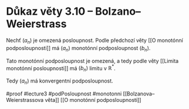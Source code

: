 # Důkaz věty 3.10 – Bolzano–Weierstrass

Nechť $(a_n)$ je omezená posloupnost. Podle předchozí věty [[O monotónní podposloupnosti]] má $(a_n)$ monotónní podposloupnost $(b_n)$.

Tato monotónní podposloupnost je omezená, a tedy podle věty [[Limita monotónní posloupnosti]]  má $(b_n)$ limitu v $\mathbb{R}^*$.

Tedy $(a_n)$ má konvergentní podposloupnost.



#proof #lecture3 #podPosloupnost  #monotonni
[[Bolzanova–Weierstrassova věta]] [[O monotónní podposloupnosti]]